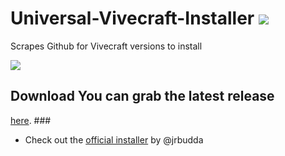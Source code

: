 # Universal-Vivecraft-Installer ![](https://img.shields.io/github/downloads/Bluscream/Universal-Vivecraft-Installer/total)
Scrapes Github for Vivecraft versions to install

<img src="https://i.imgur.com/jXu5CZ8.png" />

## Download You can grab the latest release

[here](https://github.com/Bluscream/Universal-Vivecraft-Installer/releases). ###

- Check out the [official
  installer](https://cdn.discordapp.com/attachments/195502278508150784/923767110814040135/VivecraftInstaller.exe)
  by @jrbudda
